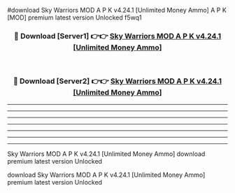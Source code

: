 #download Sky Warriors MOD A P K v4.24.1 [Unlimited Money Ammo]  A P K [MOD] premium latest version Unlocked f5wq1 



<div align="center">
<h3>🔴 Download [Server1] 👉👉 <a href="https://apkdownload2.web.app/">Sky Warriors MOD A P K v4.24.1 [Unlimited Money Ammo] </a></h3><br>

<h3>🔴 Download [Server2] 👉👉 <a href="https://apkdownload2.web.app/">Sky Warriors MOD A P K v4.24.1 [Unlimited Money Ammo] </a></h3>
</div>





----------------------------------------------------------

----------------------------------------------------------

----------------------------------------------------------

----------------------------------------------------------

----------------------------------------------------------

----------------------------------------------------------

----------------------------------------------------------

Sky Warriors MOD A P K v4.24.1 [Unlimited Money Ammo]  download premium latest version Unlocked

download Sky Warriors MOD A P K v4.24.1 [Unlimited Money Ammo]  premium latest version Unlocked
